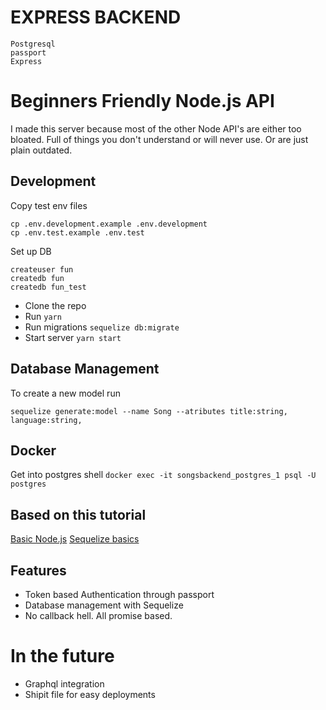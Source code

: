 # EXPRESS BACKEND

```
Postgresql
passport
Express
```

# Beginners Friendly Node.js API

I made this server because most of the other Node API's are either too bloated.
Full of things you don't understand or will never use. Or are just plain
outdated.

## Development

Copy test env files

```
cp .env.development.example .env.development
cp .env.test.example .env.test
```

Set up DB

```
createuser fun
createdb fun
createdb fun_test
```

* Clone the repo
* Run `yarn`
* Run migrations `sequelize db:migrate`
* Start server `yarn start`

## Database Management

To create a new model run

```
sequelize generate:model --name Song --atributes title:string, language:string,
```

## Docker

Get into postgres shell
`docker exec -it songsbackend_postgres_1 psql -U postgres`

## Based on this tutorial

[Basic Node.js](https://scotch.io/tutorials/getting-started-with-node-express-and-postgres-using-sequelize)
[Sequelize basics](http://docs.sequelizejs.com/manual/tutorial/migrations.html)

## Features

* Token based Authentication through passport
* Database management with Sequelize
* No callback hell. All promise based.

# In the future

* Graphql integration
* Shipit file for easy deployments
